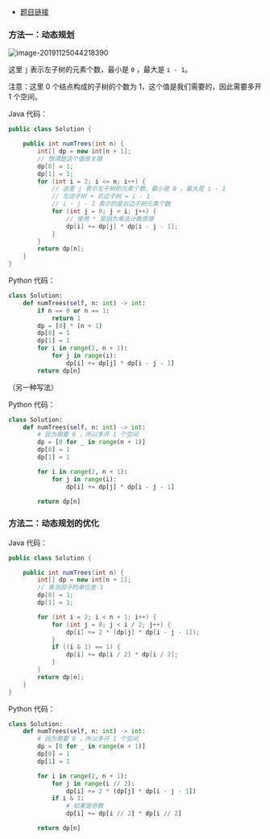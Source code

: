 + [题目链接](https://leetcode-cn.com/problems/unique-binary-search-trees)
### 方法一：动态规划

![image-20191125044218390](https://imgconvert.csdnimg.cn/aHR0cHM6Ly90dmExLnNpbmFpbWcuY24vbGFyZ2UvMDA3UzhaSWxseTFnZWgwMnM3cjdtajMxYzQwZDY0MGQuanBn?x-oss-process=image/format,png)

这里 `j` 表示左子树的元素个数，最小是 `0` ，最大是 `i - 1`。

注意：这里 $0$ 个结点构成的子树的个数为 $1$，这个值是我们需要的，因此需要多开 $1$ 个空间。

Java 代码：

```java
public class Solution {

    public int numTrees(int n) {
        int[] dp = new int[n + 1];
        // 想清楚这个值很关键
        dp[0] = 1;
        dp[1] = 1;
        for (int i = 2; i <= n; i++) {
            // 这里 j 表示左子树的元素个数，最小是 0 ，最大是 i - 1
            // 左边子树 + 右边子树 = i - 1
            // i - j - 1 表示的是右边子树元素个数
            for (int j = 0; j < i; j++) {
                // 使用 * 是因为乘法计数原理
                dp[i] += dp[j] * dp[i - j - 1];
            }
        }
        return dp[n];
    }
}
```

Python 代码：

```python
class Solution:
    def numTrees(self, n: int) -> int:
        if n == 0 or n == 1:
            return 1
        dp = [0] * (n + 1)
        dp[0] = 1
        dp[1] = 1
        for i in range(2, n + 1):
            for j in range(i):
                dp[i] += dp[j] * dp[i - j - 1]
        return dp[n]
```

（另一种写法）

Python 代码：

```python
class Solution:
    def numTrees(self, n: int) -> int:
        # 因为需要 0 ，所以多开 1 个空间
        dp = [0 for _ in range(n + 1)]
        dp[0] = 1
        dp[1] = 1

        for i in range(2, n + 1):
            for j in range(i):
                dp[i] += dp[j] * dp[i - j - 1]

        return dp[n]
```

### 方法二：动态规划的优化

Java 代码：

```java
public class Solution {

    public int numTrees(int n) {
        int[] dp = new int[n + 1];
        // 乘法因子的单位是 1
        dp[0] = 1;
        dp[1] = 1;

        for (int i = 2; i < n + 1; i++) {
            for (int j = 0; j < i / 2; j++) {
                dp[i] += 2 * (dp[j] * dp[i - j - 1]);
            }
            if ((i & 1) == 1) {
                dp[i] += dp[i / 2] * dp[i / 2];
            }
        }
        return dp[n];
    }
}
```

Python 代码：

```python
class Solution:
    def numTrees(self, n: int) -> int:
        # 因为需要 0 ，所以多开 1 个空间
        dp = [0 for _ in range(n + 1)]
        dp[0] = 1
        dp[1] = 1

        for i in range(2, n + 1):
            for j in range(i // 2):
                dp[i] += 2 * (dp[j] * dp[i - j - 1])
            if i & 1:
                # 如果是奇数
                dp[i] += dp[i // 2] * dp[i // 2]

        return dp[n]
```